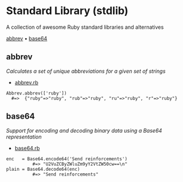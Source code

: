 
# Standard Library (stdlib)

A collection of awesome Ruby standard libraries and alternatives

[abbrev](#abbrev) •
[base64](#base64)

## abbrev

_Calculates a set of unique abbreviations for a given set of strings_

- [abbrev.rb](https://github.com/ruby/ruby/blob/trunk/lib/abbrev.rb)

~~~
Abbrev.abbrev(['ruby'])
  #=>  {"ruby"=>"ruby", "rub"=>"ruby", "ru"=>"ruby", "r"=>"ruby"}
~~~

## base64

_Support for encoding and decoding binary data using a Base64 representation_

- [base64.rb](https://github.com/ruby/ruby/blob/trunk/lib/base64.rb)

~~~
enc   = Base64.encode64('Send reinforcements')
          #=> "U2VuZCByZWluZm9yY2VtZW50cw==\n"
plain = Base64.decode64(enc)
          #=> "Send reinforcements"
~~~

